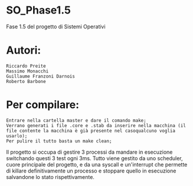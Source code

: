 # SO_Phase1.5
Fase 1.5 del progetto di Sistemi Operativi

# Autori:
    Riccardo Preite
    Massimo Monacchi
    Guillaume Franzoni Darnois
    Roberto Barbone
  
# Per compilare:
    Entrare nella cartella master e dare il comando make;
    Verrano generati i file .core e .stab da inserire nella macchina (il file contente la macchina è già presente nel casoqualcuno voglia usarlo);
    Per pulire il tutto basta un make clean;
  
  
Il progetto si occupa di gestire 3 processi da mandare in esecuzione switchando questi 3 test ogni 3ms.
Tutto viene gestito da uno scheduler, cuore principale del progetto, e da una syscall e un'interrupt che permette di killare definitivamente un processo e stoppare quello in esecuzione salvandone lo stato rispettivamente.
